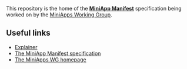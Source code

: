 This repository is the home of the **[MiniApp Manifest](https://w3c.github.io/miniapp-manifest/)** specification being worked on by the [MiniApps Working Group](https://www.w3.org/2021/miniapps/).

## Useful links

* [Explainer](https://github.com/w3c/miniapp-manifest/blob/main/docs/explainer.md)
* [The MiniApp Manifest specification](https://w3c.github.io/miniapp-manifest/)
* [The MiniApps WG homepage](https://www.w3.org/2021/miniapps/)